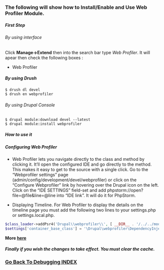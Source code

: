 ### The following will show how to Install/Enable and Use Web Profiler Module.



##### First Step

###### By using interface
Click **Manage->Extend** then into the search bar type _Web Profiler_. 
It will apear then check the following boxes :
 - Web Profiler

##### By using Drush
```{r, engine='bash', count_lines}
$ drush dl devel
$ drush en webprofiler
```
###### By using Drupal Console
```{r, engine='bash', count_lines}
$ drupal module:download devel --latest
$ drupal module:install webprofiler
```
 
##### How to use it

##### Configuring Web Profiler
 - Web Profiler lets you navigate directly to the class and method by clicking it. It’ll open the configured IDE and go directly to the method. This makes it easy to get to the source with a single click. Go to the “Webprofiler settings” page (admin/config/development/devel/webprofiler) or click on the “Configure Webprofiler” link by hovering over the Drupal icon on the left. Click on the “IDE SETTINGS” field-set and add phpstorm://open?file=@file&line=@line into “IDE link”. It will do it for PhpStorm.

 - Displaying Timeline. For Web Profiler to display the details on the timeline page you must add the following two lines to your settings.php or settings.local.php.

```php
$class_loader->addPsr4('Drupal\\webprofiler\\', [ __DIR__ . '/../../modules/contrib/devel/webprofiler/src']);
$settings['container_base_class'] = '\Drupal\webprofiler\DependencyInjection\TraceableContainer';
``` 


**More [here](https://www.webwash.net/debug-site-performance-using-web-profiler-in-drupal-8/)**



##### Finally if you wish the changes to take effect. You must clear the cache.

### [Go Back To Debugging INDEX](https://github.com/ovanesb/drupal/tree/master/Drupal8/Debugging)

